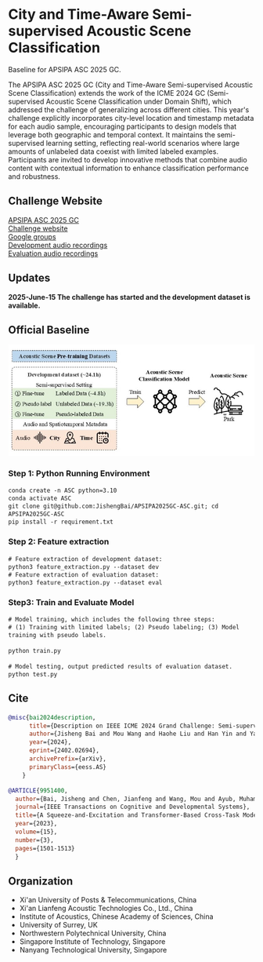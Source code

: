 # City and Time-Aware Semi-supervised Acoustic Scene Classification

Baseline for APSIPA ASC 2025 GC.

The APSIPA ASC 2025 GC (City and Time-Aware Semi-supervised Acoustic Scene Classification) 
extends the work of the ICME 2024 GC (Semi-supervised Acoustic Scene Classification under Domain Shift), 
which addressed the challenge of generalizing across different cities. 
This year's challenge explicitly incorporates city-level location and timestamp metadata for each audio sample, 
encouraging participants to design models that leverage both geographic and temporal context. 
It maintains the semi-supervised learning setting, reflecting real-world scenarios where large amounts of unlabeled data coexist with limited labeled examples. 
Participants are invited to develop innovative methods that combine audio content with contextual information to enhance classification performance and robustness.

## Challenge Website
[APSIPA ASC 2025 GC](https://www.apsipa2025.org/wp/grand-challenge/)  
[Challenge website](https://ascchallenge.xshengyun.com/)  
[Google groups](https://groups.google.com/g/apsipa2025gc)  
[Development audio recordings](https://zenodo.org/records/10616533)  
[Evaluation audio recordings](https://zenodo.org/records/10820626)  

## Updates

**2025-June-15 The challenge has started and the development dataset is available.**


## Official Baseline

![main](pics/APSIPA_2025_ASC_challenge_overview.jpg)

### Step 1: Python Running Environment
```shell
conda create -n ASC python=3.10
conda activate ASC
git clone git@github.com:JishengBai/APSIPA2025GC-ASC.git; cd APSIPA2025GC-ASC
pip install -r requirement.txt
```  

### Step 2: Feature extraction
```shell
# Feature extraction of development dataset:
python3 feature_extraction.py --dataset dev
# Feature extraction of evaluation dataset:
python3 feature_extraction.py --dataset eval
```

### Step3: Train and Evaluate Model

```shell
# Model training, which includes the following three steps:
# (1) Training with limited labels; (2) Pseudo labeling; (3) Model training with pseudo labels.

python train.py

# Model testing, output predicted results of evaluation dataset.
python test.py
```


## Cite
```bibtex
@misc{bai2024description,
      title={Description on IEEE ICME 2024 Grand Challenge: Semi-supervised Acoustic Scene Classification under Domain Shift}, 
      author={Jisheng Bai and Mou Wang and Haohe Liu and Han Yin and Yafei Jia and Siwei Huang and Yutong Du and Dongzhe Zhang and Dongyuan Shi and Woon-Seng Gan and Mark D. Plumbley and Susanto Rahardja and Bin Xiang and Jianfeng Chen},
      year={2024},
      eprint={2402.02694},
      archivePrefix={arXiv},
      primaryClass={eess.AS}
    }
```
```bibtex
@ARTICLE{9951400,
  author={Bai, Jisheng and Chen, Jianfeng and Wang, Mou and Ayub, Muhammad Saad and Yan, Qingli},
  journal={IEEE Transactions on Cognitive and Developmental Systems}, 
  title={A Squeeze-and-Excitation and Transformer-Based Cross-Task Model for Environmental Sound Recognition}, 
  year={2023},
  volume={15},
  number={3},
  pages={1501-1513}
  }
```


## Organization
- Xi'an University of Posts & Telecommunications, China
- Xi'an Lianfeng Acoustic Technologies Co., Ltd., China
- Institute of Acoustics, Chinese Academy of Sciences, China
- University of Surrey, UK
- Northwestern Polytechnical University, China
- Singapore Institute of Technology, Singapore
- Nanyang Technological University, Singapore




